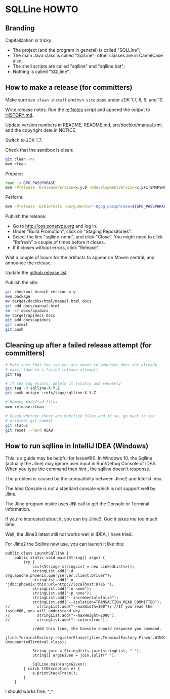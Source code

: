 # SQLLine HOWTO

## Branding

Capitalization is tricky:
* The project (and the program in general) is called "SQLLine";
* The main Java class is called "SqlLine"; other classes are in CamelCase also;
* The shell scripts are called "sqlline" and "sqlline.bat";
* Nothing is called "SQLline".

## How to make a release (for committers)

Make sure `mvn clean install` and `mvn site` pass under JDK 1.7, 8, 9,
and 10.

Write release notes. Run the
[relNotes](https://github.com/julianhyde/share/blob/master/tools/relNotes)
script and append the output to [HISTORY.md](HISTORY.md).

Update version numbers in README, README.md, src/docbkx/manual.xml,
and the copyright date in NOTICE.

Switch to JDK 1.7.

Check that the sandbox is clean:

```bash
git clean -nx
mvn clean
```

Prepare:

```bash
read -s GPG_PASSPHRASE
mvn -Prelease -DreleaseVersion=x.y.0 -DdevelopmentVersion=x.y+1-SNAPSHOT -Darguments="-Dgpg.passphrase=${GPG_PASSPHRASE}" release:prepare
```

Perform:

```bash
mvn -Prelease -DskipTests -Darguments="-Dgpg.passphrase=${GPG_PASSPHRASE}" release:perform
```

Publish the release:
* Go to http://oss.sonatype.org and log in.
* Under "Build Promotion", click on "Staging Repositories".
* Select the line "sqlline-nnnn", and click "Close". You might need to
  click "Refresh" a couple of times before it closes.
* If it closes without errors, click "Release".

Wait a couple of hours for the artifacts to appear on Maven central,
and announce the release.

Update the [github release list](https://github.com/julianhyde/sqlline/releases).

Publish the site:
```bash
git checkout branch-version-x.y
mvn package
mv target/docbkx/html/manual.html docs
git add docs/manual.html
rm -rf docs/apidocs
mv target/apidocs docs
git add docs/apidocs
git commit
git push
```

## Cleaning up after a failed release attempt (for committers)

```bash
# Make sure that the tag you are about to generate does not already
# exist (due to a failed release attempt)
git tag

# If the tag exists, delete it locally and remotely
git tag -d sqlline-X.Y.Z
git push origin :refs/tags/sqlline-X.Y.Z

# Remove modified files
mvn release:clean

# Check whether there are modified files and if so, go back to the
# original git commit
git status
git reset --hard HEAD
```


## How to run sqlline in IntelliJ IDEA (Windows)
This is a guide may be helpful for Issue#80.
In Windows 10, the Sqlline (actually the Jline) may ignore user input in Run/Debug Console of IDEA.
When you type the command then hint <Enter>, the sqlline doesn't response.

The problem is caused by the compatiblity between Jline2 and IntelliJ Idea.

The Idea Console is not a standard console which is not support well by Jline.

The Jline program inside uses JNI call to get the Console or Terminal information.

If you're interested about it, you can try Jline3. God it takes me too much time.

Well, the Jline3 latest still not works well in IDEA, I have tried. 

For Jline2 the Sqlline now use, you can launch it like this:
```
public class LaunchSqlline {
    public static void main(String[] args) {
        try {
            List<String> stringList = new LinkedList<>();
            stringList.add("-d org.apache.phoenix.queryserver.client.Driver");
            stringList.add("-u 'jdbc:phoenix:thin:url=http://localhost:8765'");
            stringList.add("-n none");
            stringList.add("-p none");
            stringList.add("--incremental=false");
            stringList.add("--isolation=TRANSACTION_READ_COMMITTED");
//            stringList.add("--maxWidth=160"); //If you read the issue#80, you will understand why.
//            stringList.add("--maxHeight=2000");
//            stringList.add("--color=true");
            
            //Add this line, the Console should response you command.
            jline.TerminalFactory.registerFlavor(jline.TerminalFactory.Flavor.WINDOWS, UnsupportedTerminal.class);

            String join = StringUtils.join(stringList, " ");
            String[] argsGiven = join.split(" ");

            SqlLine.main(argsGiven);
        } catch (IOException e) {
            e.printStackTrace();
        }
    }
```
I should works fine. ^_^
